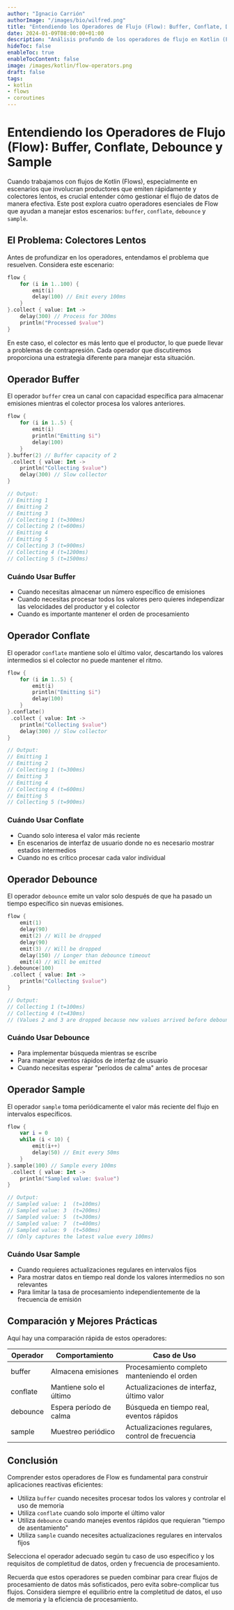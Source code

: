 ```yaml
---
author: "Ignacio Carrión"
authorImage: "/images/bio/wilfred.png"
title: "Entendiendo los Operadores de Flujo (Flow): Buffer, Conflate, Debounce y Sample"
date: 2024-01-09T08:00:00+01:00
description: "Análisis profundo de los operadores de flujo en Kotlin (Flow): buffer, conflate, debounce y sample. Aprende cuándo y cómo usar cada operador con ejemplos prácticos."
hideToc: false
enableToc: true
enableTocContent: false
image: /images/kotlin/flow-operators.png
draft: false
tags:
- kotlin
- flows
- coroutines
---
```


# Entendiendo los Operadores de Flujo (Flow): Buffer, Conflate, Debounce y Sample

Cuando trabajamos con flujos de Kotlin (Flows), especialmente en escenarios que involucran productores que emiten rápidamente y colectores lentos, es crucial entender cómo gestionar el flujo de datos de manera efectiva. Este post explora cuatro operadores esenciales de Flow que ayudan a manejar estos escenarios: `buffer`, `conflate`, `debounce` y `sample`.

## El Problema: Colectores Lentos

Antes de profundizar en los operadores, entendamos el problema que resuelven. Considera este escenario:

```kotlin
flow {
    for (i in 1..100) {
        emit(i)
        delay(100) // Emit every 100ms
    }
}.collect { value: Int ->
    delay(300) // Process for 300ms
    println("Processed $value")
}
```

En este caso, el colector es más lento que el productor, lo que puede llevar a problemas de contrapresión. Cada operador que discutiremos proporciona una estrategia diferente para manejar esta situación.

## Operador Buffer

El operador `buffer` crea un canal con capacidad específica para almacenar emisiones mientras el colector procesa los valores anteriores.

```kotlin
flow {
    for (i in 1..5) {
        emit(i)
        println("Emitting $i")
        delay(100)
    }
}.buffer(2) // Buffer capacity of 2
 .collect { value: Int ->
    println("Collecting $value")
    delay(300) // Slow collector
}

// Output:
// Emitting 1
// Emitting 2
// Emitting 3
// Collecting 1 (t=300ms)
// Collecting 2 (t=600ms)
// Emitting 4
// Emitting 5
// Collecting 3 (t=900ms)
// Collecting 4 (t=1200ms)
// Collecting 5 (t=1500ms)
```

### Cuándo Usar Buffer
- Cuando necesitas almacenar un número específico de emisiones
- Cuando necesitas procesar todos los valores pero quieres independizar las velocidades del productor y el colector
- Cuando es importante mantener el orden de procesamiento

## Operador Conflate

El operador `conflate` mantiene solo el último valor, descartando los valores intermedios si el colector no puede mantener el ritmo.

```kotlin
flow {
    for (i in 1..5) {
        emit(i)
        println("Emitting $i")
        delay(100)
    }
}.conflate()
 .collect { value: Int ->
    println("Collecting $value")
    delay(300) // Slow collector
}

// Output:
// Emitting 1
// Emitting 2
// Collecting 1 (t=300ms)
// Emitting 3
// Emitting 4
// Collecting 4 (t=600ms)
// Emitting 5
// Collecting 5 (t=900ms)
```

### Cuándo Usar Conflate
- Cuando solo interesa el valor más reciente
- En escenarios de interfaz de usuario donde no es necesario mostrar estados intermedios
- Cuando no es crítico procesar cada valor individual

## Operador Debounce

El operador `debounce` emite un valor solo después de que ha pasado un tiempo específico sin nuevas emisiones.

```kotlin
flow {
    emit(1)
    delay(90)
    emit(2) // Will be dropped
    delay(90)
    emit(3) // Will be dropped
    delay(150) // Longer than debounce timeout
    emit(4) // Will be emitted
}.debounce(100)
 .collect { value: Int ->
    println("Collecting $value")
}

// Output:
// Collecting 1 (t=100ms)
// Collecting 4 (t=430ms)
// (Values 2 and 3 are dropped because new values arrived before debounce timeout)
```

### Cuándo Usar Debounce
- Para implementar búsqueda mientras se escribe
- Para manejar eventos rápidos de interfaz de usuario
- Cuando necesitas esperar "períodos de calma" antes de procesar

## Operador Sample

El operador `sample` toma periódicamente el valor más reciente del flujo en intervalos específicos.

```kotlin
flow {
    var i = 0
    while (i < 10) {
        emit(i++)
        delay(50) // Emit every 50ms
    }
}.sample(100) // Sample every 100ms
 .collect { value: Int ->
    println("Sampled value: $value")
}

// Output:
// Sampled value: 1  (t=100ms)
// Sampled value: 3  (t=200ms)
// Sampled value: 5  (t=300ms)
// Sampled value: 7  (t=400ms)
// Sampled value: 9  (t=500ms)
// (Only captures the latest value every 100ms)
```

### Cuándo Usar Sample
- Cuando requieres actualizaciones regulares en intervalos fijos
- Para mostrar datos en tiempo real donde los valores intermedios no son relevantes
- Para limitar la tasa de procesamiento independientemente de la frecuencia de emisión

## Comparación y Mejores Prácticas

Aquí hay una comparación rápida de estos operadores:

| Operador  | Comportamiento | Caso de Uso |
|-----------|----------|-----------|
| buffer    | Almacena emisiones | Procesamiento completo manteniendo el orden |
| conflate  | Mantiene solo el último | Actualizaciones de interfaz, último valor |
| debounce  | Espera período de calma | Búsqueda en tiempo real, eventos rápidos |
| sample    | Muestreo periódico | Actualizaciones regulares, control de frecuencia |

## Conclusión

Comprender estos operadores de Flow es fundamental para construir aplicaciones reactivas eficientes:
- Utiliza `buffer` cuando necesites procesar todos los valores y controlar el uso de memoria
- Utiliza `conflate` cuando solo importe el último valor
- Utiliza `debounce` cuando manejes eventos rápidos que requieran "tiempo de asentamiento"
- Utiliza `sample` cuando necesites actualizaciones regulares en intervalos fijos

Selecciona el operador adecuado según tu caso de uso específico y los requisitos de completitud de datos, orden y frecuencia de procesamiento.

Recuerda que estos operadores se pueden combinar para crear flujos de procesamiento de datos más sofisticados, pero evita sobre-complicar tus flujos. Considera siempre el equilibrio entre la completitud de datos, el uso de memoria y la eficiencia de procesamiento.